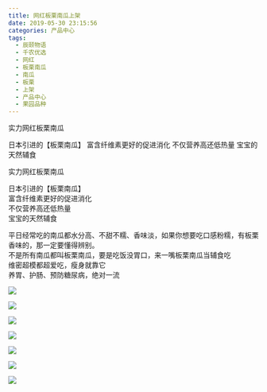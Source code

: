 ```yaml
---
title: 网红板栗南瓜上架
date: 2019-05-30 23:15:56
categories: 产品中心
tags:
  - 辰颐物语
  - 千农优选
  - 网红
  - 板栗南瓜
  - 南瓜
  - 板栗
  - 上架
  - 产品中心
  - 果园品种
---
```


实力网红板栗南瓜

日本引进的【板栗南瓜】
富含纤维素更好的促进消化
不仅营养高还低热量
宝宝的天然辅食

<!-- more -->


实力网红板栗南瓜

日本引进的【板栗南瓜】  
富含纤维素更好的促进消化  
不仅营养高还低热量  
宝宝的天然辅食

平日经常吃的南瓜都水分高、不甜不糯、香味淡，如果你想要吃口感粉糯，有板栗香味的，那一定要懂得辨别。  
不是所有南瓜都叫板栗南瓜，要是吃饭没胃口，来一嘴板栗南瓜当辅食吃  
维密超模都超爱吃，瘦身就靠它  
养胃、护肠、预防糖尿病，绝对一流

![](http://www.zuow.cn/wp-content/uploads/2019/01/daba8a4d210f00ed155e.jpg)

![](http://www.zuow.cn/wp-content/uploads/2019/01/f5caabe5ee447acdc1c6.jpg)

![](http://www.zuow.cn/wp-content/uploads/2019/01/4c08855e2e3fc89be985.jpg)

![](http://www.zuow.cn/wp-content/uploads/2019/01/06c1e8800f4b1043a5dc.jpg)

![](http://www.zuow.cn/wp-content/uploads/2019/01/abbaadb1d647c1372e36.jpg)

![](http://www.zuow.cn/wp-content/uploads/2019/01/ce307d6ff4bc3a0d9c9e.jpg)

![](http://www.zuow.cn/wp-content/uploads/2019/01/d355935a8a1fc6a8aa96.jpg)